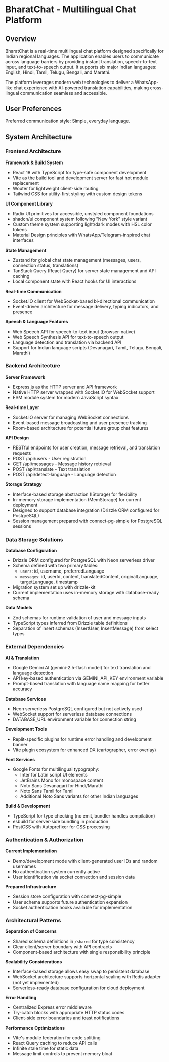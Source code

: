 # BharatChat - Multilingual Chat Platform

## Overview

BharatChat is a real-time multilingual chat platform designed specifically for Indian regional languages. The application enables users to communicate across language barriers by providing instant translation, speech-to-text input, and text-to-speech output. It supports six major Indian languages: English, Hindi, Tamil, Telugu, Bengali, and Marathi.

The platform leverages modern web technologies to deliver a WhatsApp-like chat experience with AI-powered translation capabilities, making cross-lingual communication seamless and accessible.

## User Preferences

Preferred communication style: Simple, everyday language.

## System Architecture

### Frontend Architecture

**Framework & Build System**
- React 18 with TypeScript for type-safe component development
- Vite as the build tool and development server for fast hot module replacement
- Wouter for lightweight client-side routing
- Tailwind CSS for utility-first styling with custom design tokens

**UI Component Library**
- Radix UI primitives for accessible, unstyled component foundations
- shadcn/ui component system following "New York" style variant
- Custom theme system supporting light/dark modes with HSL color tokens
- Material Design principles with WhatsApp/Telegram-inspired chat interfaces

**State Management**
- Zustand for global chat state management (messages, users, connection status, translations)
- TanStack Query (React Query) for server state management and API caching
- Local component state with React hooks for UI interactions

**Real-time Communication**
- Socket.IO client for WebSocket-based bi-directional communication
- Event-driven architecture for message delivery, typing indicators, and presence

**Speech & Language Features**
- Web Speech API for speech-to-text input (browser-native)
- Web Speech Synthesis API for text-to-speech output
- Language detection and translation via backend API
- Support for Indian language scripts (Devanagari, Tamil, Telugu, Bengali, Marathi)

### Backend Architecture

**Server Framework**
- Express.js as the HTTP server and API framework
- Native HTTP server wrapped with Socket.IO for WebSocket support
- ESM module system for modern JavaScript syntax

**Real-time Layer**
- Socket.IO server for managing WebSocket connections
- Event-based message broadcasting and user presence tracking
- Room-based architecture for potential future group chat features

**API Design**
- RESTful endpoints for user creation, message retrieval, and translation requests
- POST /api/users - User registration
- GET /api/messages - Message history retrieval
- POST /api/translate - Text translation
- POST /api/detect-language - Language detection

**Storage Strategy**
- Interface-based storage abstraction (IStorage) for flexibility
- In-memory storage implementation (MemStorage) for current deployment
- Designed to support database integration (Drizzle ORM configured for PostgreSQL)
- Session management prepared with connect-pg-simple for PostgreSQL sessions

### Data Storage Solutions

**Database Configuration**
- Drizzle ORM configured for PostgreSQL with Neon serverless driver
- Schema defined with two primary tables:
  - `users`: id, username, preferredLanguage
  - `messages`: id, userId, content, translatedContent, originalLanguage, targetLanguage, timestamp
- Migration system set up with drizzle-kit
- Current implementation uses in-memory storage with database-ready schema

**Data Models**
- Zod schemas for runtime validation of user and message inputs
- TypeScript types inferred from Drizzle table definitions
- Separation of insert schemas (InsertUser, InsertMessage) from select types

### External Dependencies

**AI & Translation**
- Google Gemini AI (gemini-2.5-flash model) for text translation and language detection
- API key-based authentication via GEMINI_API_KEY environment variable
- Prompt-based translation with language name mapping for better accuracy

**Database Services**
- Neon serverless PostgreSQL configured but not actively used
- WebSocket support for serverless database connections
- DATABASE_URL environment variable for connection string

**Development Tools**
- Replit-specific plugins for runtime error handling and development banner
- Vite plugin ecosystem for enhanced DX (cartographer, error overlay)

**Font Services**
- Google Fonts for multilingual typography:
  - Inter for Latin script UI elements
  - JetBrains Mono for monospace content
  - Noto Sans Devanagari for Hindi/Marathi
  - Noto Sans Tamil for Tamil
  - Additional Noto Sans variants for other Indian languages

**Build & Development**
- TypeScript for type checking (no emit, bundler handles compilation)
- esbuild for server-side bundling in production
- PostCSS with Autoprefixer for CSS processing

### Authentication & Authorization

**Current Implementation**
- Demo/development mode with client-generated user IDs and random usernames
- No authentication system currently active
- User identification via socket connection and session data

**Prepared Infrastructure**
- Session store configuration with connect-pg-simple
- User schema supports future authentication expansion
- Socket authentication hooks available for implementation

### Architectural Patterns

**Separation of Concerns**
- Shared schema definitions in `/shared` for type consistency
- Clear client/server boundary with API contracts
- Component-based architecture with single responsibility principle

**Scalability Considerations**
- Interface-based storage allows easy swap to persistent database
- WebSocket architecture supports horizontal scaling with Redis adapter (not yet implemented)
- Serverless-ready database configuration for cloud deployment

**Error Handling**
- Centralized Express error middleware
- Try-catch blocks with appropriate HTTP status codes
- Client-side error boundaries and toast notifications

**Performance Optimizations**
- Vite's module federation for code splitting
- React Query caching to reduce API calls
- Infinite stale time for static data
- Message limit controls to prevent memory bloat